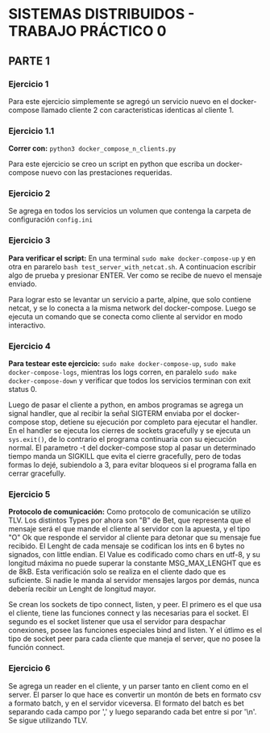 # SISTEMAS DISTRIBUIDOS - TRABAJO PRÁCTICO 0

## PARTE 1

### Ejercicio 1
Para este ejercicio simplemente se agregó un servicio nuevo en el docker-compose llamado cliente 2 con caracteristicas identicas al cliente 1.

### Ejercicio 1.1
**Correr con:** `python3 docker_compose_n_clients.py`

Para este ejercicio se creo un script en python que escriba un docker-compose nuevo con las prestaciones requeridas.

### Ejercicio 2

Se agrega en todos los servicios un volumen que contenga la carpeta de configuración `config.ini`

### Ejercicio 3
**Para verificar el script:**
En una terminal `sudo make docker-compose-up` y en otra en pararelo `bash test_server_with_netcat.sh`. A continuacion escribir algo de prueba y presionar ENTER. Ver como se recibe de nuevo el mensaje enviado.

Para lograr esto se levantar un servicio a parte, alpine, que solo contiene netcat, y se lo conecta a la misma network del docker-compose. Luego se ejecuta un comando que se conecta como cliente al servidor en modo interactivo.

### Ejercicio 4
**Para testear este ejercicio:**
`sudo make docker-compose-up`, 
`sudo make docker-compose-logs`, 
mientras los logs corren, en paralelo
`sudo make docker-compose-down` y 
verificar que todos los servicios terminan con exit status 0.

Luego de pasar el cliente a python, en ambos programas se agrega un signal handler, que al recibir la señal SIGTERM enviaba por el docker-compose stop, detiene su ejecución por completo para ejecutar el handler. En el handler se ejecuta los cierres de sockets gracefully y se ejecuta un `sys.exit()`, de lo contrario el programa continuaria con su ejecución normal.
El parametro -t del docker-compose stop al pasar un determinado tiempo manda un SIGKILL que evita el cierre gracefully, pero de todas formas lo dejé, subiendolo a 3, para evitar bloqueos si el programa falla en cerrar gracefully.

### Ejercicio 5

**Protocolo de comunicación:**
Como protocolo de comunicación se utilizo TLV. Los distintos Types por ahora son "B" de Bet, que representa que el mensaje será el que mande el cliente al servidor con la apuesta, y el tipo "O" Ok que responde el servidor al cliente para detonar que su mensaje fue recibido.
El Lenght de cada mensaje se codifican los ints en 6 bytes no signados, con little endian.
El Value es codificado como chars en utf-8, y su longitud máxima no puede superar la constante MSG_MAX_LENGHT que es de 8kB. Esta verificación solo se realiza en el cliente dado que es suficiente. Si nadie le manda al servidor mensajes largos por demás, nunca debería recibir un Lenght de longitud mayor.


Se crean los sockets de tipo connect, listen, y peer. El primero es el que usa el cliente, tiene las funciones connect y las necesarias para el socket. El segundo es el socket listener que usa el servidor para despachar conexiones, posee las funciones especiales bind and listen. Y el útlimo es el tipo de socket peer para cada cliente que maneja el server, que no posee la función connect.


### Ejercicio 6

Se agrega un reader en el cliente, y un parser tanto en client como en el server. El parser lo que hace es convertir un montón de bets en formato csv a formato batch, y en el servidor viceversa.
El formato del batch es bet separando cada campo por ',' y luego separando cada bet entre si por '\n'. Se sigue utilizando TLV.
